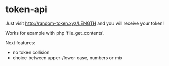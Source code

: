 # token-api

Just visit http://random-token.xyz/LENGTH and you will receive your token!

Works for example with php 'file_get_contents'.




Next features:
  - no token collision
  - choice between upper-/lower-case, numbers or mix
